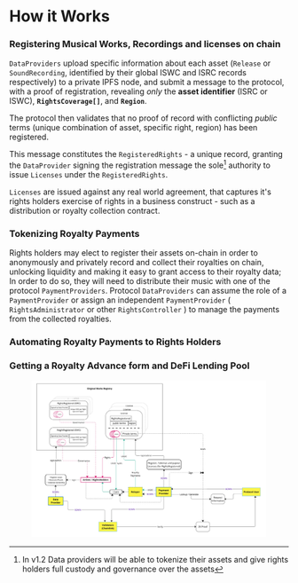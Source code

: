 # How it Works

### Registering Musical Works, Recordings and licenses on chain

`DataProviders` upload specific information about each asset (`Release` or `SoundRecording`, identified by their global ISWC and ISRC records respectively) to a private IPFS node, and submit a message to the protocol, with a proof of registration, revealing _only_ the **asset identifier** (ISRC or ISWC), **`RightsCoverage[]`**, and **`Region`**.&#x20;

The protocol then validates that no proof of record with conflicting _public_ terms (unique combination of asset, specific right, region) has been registered.&#x20;

This message constitutes the `RegisteredRights` - a unique record, granting the `DataProvider` signing the registration message the sole[^1] authority to issue `Licenses` under the `RegisteredRights`.&#x20;

`Licenses` are issued against any real world agreement, that captures it's rights holders exercise of rights in a business construct - such as a distribution or royalty collection contract.

### Tokenizing Royalty Payments

Rights holders may elect to register their assets on-chain in order to anonymously and privately record and collect their royalties on chain, unlocking liquidity and making it easy to grant access to their royalty data; In order to do so, they will need to distribute their music with one of the protocol `PaymentProviders`. Protocol `DataProviders` can assume the role of a `PaymentProvider` or assign an independent `PaymentProvider` ( `RightsAdministrator` or other `RightsController` ) to manage the payments from the collected royalties.&#x20;



### Automating Royalty Payments to Rights Holders

### Getting a Royalty Advance form and DeFi Lending Pool

<figure><img src="../.gitbook/assets/Web 3 Planning - Frame 13 (3).jpg" alt=""><figcaption></figcaption></figure>



[^1]: In v1.2 Data providers will be able to tokenize their assets and give rights holders full custody and governance over the assets
